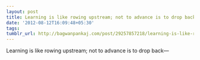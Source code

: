 ```yaml
---
layout: post
title: Learning is like rowing upstream; not to advance is to drop back
date: '2012-08-12T16:09:48+05:30'
tags: 
tumblr_url: http://bagwanpankaj.com/post/29257857218/learning-is-like-rowing-upstream-not-to-advance
---
```


Learning is like rowing upstream; not to advance is to drop back—
